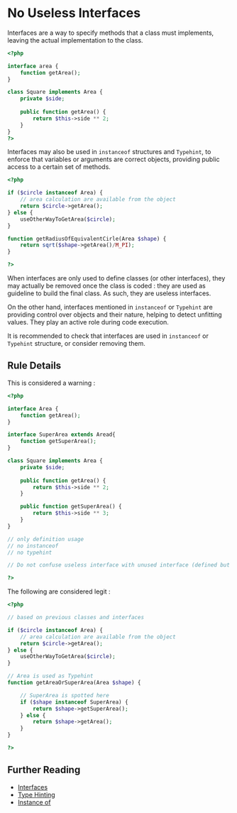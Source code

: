 <!-- Good Practices -->
# No Useless Interfaces

Interfaces are a way to specify methods that a class must implements, leaving the actual implementation to the class. 

```php
<?php

interface area {
	function getArea();
}

class Square implements Area {
	private $side; 
	
	public function getArea() {
		return $this->side ** 2;
	}
}
?>
```

Interfaces may also be used in `instanceof` structures and `Typehint`, to enforce that variables or arguments are correct objects, providing public access to a certain set of methods. 

```php
<?php

if ($circle instanceof Area) {
	// area calculation are available from the object
	return $circle->getArea();
} else {
	useOtherWayToGetArea($circle);
}

function getRadiusOfEquivalentCirle(Area $shape) {
	return sqrt($shape->getArea()/M_PI);
}

?>
```

When interfaces are only used to define classes (or other interfaces), they may actually be removed once the class is coded : they are used as guideline to build the final class. As such, they are useless interfaces.

On the other hand, interfaces mentioned in `instanceof` or `Typehint` are providing control over objects and their nature, helping to detect unfitting values. They play an active role during code execution. 


It is recommended to check that interfaces are used in  `instanceof` or `Typehint` structure, or consider removing them. 

## Rule Details

This is considered a warning : 

```php
<?php

interface Area {
	function getArea();
}

interface SuperArea extends Aread{
	function getSuperArea();
}

class Square implements Area {
	private $side; 
	
	public function getArea() {
		return $this->side ** 2;
	}

	public function getSuperArea() {
		return $this->side ** 3;
	}
}

// only definition usage
// no instanceof 
// no typehint

// Do not confuse useless interface with unused interface (defined but never used by a class or an interface

?>
```

The following are considered legit : 

```php
<?php

// based on previous classes and interfaces

if ($circle instanceof Area) {
	// area calculation are available from the object
	return $circle->getArea();
} else {
	useOtherWayToGetArea($circle);
}

// Area is used as Typehint
function getAreaOrSuperArea(Area $shape) {

	// SuperArea is spotted here
	if ($shape instanceof SuperArea) {
		return $shape->getSuperArea();
	} else {
		return $shape->getArea();
	}
}

?>
```

<!--
## When Not To Use It
Please, always use it.
 -->

## Further Reading

* [Interfaces](http://php.net/manual/en/language.oop5.interfaces.php)
* [Type Hinting](http://php.net/manual/en/language.oop5.typehinting.php)
* [Instance of](http://php.net/manual/en/language.operators.type.php)
